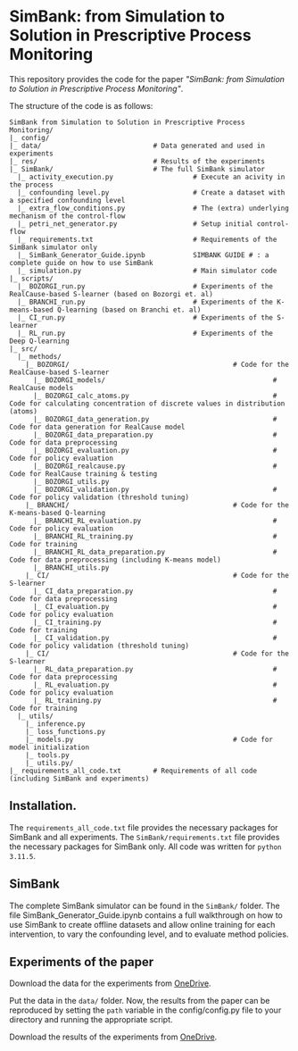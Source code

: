 # SimBank: from Simulation to Solution in Prescriptive Process Monitoring
This repository provides the code for the paper *"SimBank: from Simulation to Solution in Prescriptive Process Monitoring"*. 

The structure of the code is as follows:
```
SimBank from Simulation to Solution in Prescriptive Process Monitoring/
|_ config/                          
|_ data/                            # Data generated and used in experiments
|_ res/                             # Results of the experiments
|_ SimBank/                         # The full SimBank simulator
  |_ activity_execution.py                    # Execute an acivity in the process            
  |_ confounding level.py                     # Create a dataset with a specified confounding level
  |_ extra_flow_conditions.py                 # The (extra) underlying mechanism of the control-flow         
  |_ petri_net_generator.py                   # Setup initial control-flow
  |_ requirements.txt                         # Requirements of the SimBank simulator only
  |_ SimBank_Generator_Guide.ipynb            SIMBANK GUIDE # : a complete guide on how to use SimBank       
  |_ simulation.py                            # Main simulator code
|_ scripts/
  |_ BOZORGI_run.py                           # Experiments of the RealCause-based S-learner (based on Bozorgi et. al)                    
  |_ BRANCHI_run.py                           # Experiments of the K-means-based Q-learning (based on Branchi et. al)
  |_ CI_run.py                                # Experiments of the S-learner  
  |_ RL_run.py                                # Experiments of the Deep Q-learning      
|_ src/        
  |_ methods/
    |_ BOZORGI/                                         # Code for the RealCause-based S-learner         
      |_ BOZORGI_models/                                          # RealCause models
      |_ BOZORGI_calc_atoms.py                                    # Code for calculating concentration of discrete values in distribution (atoms) 
      |_ BOZORGI_data_generation.py                               # Code for data generation for RealCause model        
      |_ BOZORGI_data_preparation.py                              # Code for data preprocessing         
      |_ BOZORGI_evaluation.py                                    # Code for policy evaluation 
      |_ BOZORGI_realcause.py                                     # Code for RealCause training & testing
      |_ BOZORGI_utils.py                               
      |_ BOZORGI_validation.py                                    # Code for policy validation (threshold tuning)  
    |_ BRANCHI/                                         # Code for the K-means-based Q-learning 
      |_ BRANCHI_RL_evaluation.py                                 # Code for policy evaluation
      |_ BRANCHI_RL_training.py                                   # Code for training        
      |_ BRANCHI_RL_data_preparation.py                           # Code for data preprocessing (including K-means model)         
      |_ BRANCHI_utils.py    
    |_ CI/                                              # Code for the S-learner         
      |_ CI_data_preparation.py                                   # Code for data preprocessing
      |_ CI_evaluation.py                                         # Code for policy evaluation  
      |_ CI_training.py                                           # Code for training        
      |_ CI_validation.py                                         # Code for policy validation (threshold tuning)
    |_ CI/                                              # Code for the S-learner         
      |_ RL_data_preparation.py                                   # Code for data preprocessing
      |_ RL_evaluation.py                                         # Code for policy evaluation  
      |_ RL_training.py                                           # Code for training
  |_ utils/
    |_ inference.py                                   
    |_ loss_functions.py                              
    |_ models.py                                        # Code for model initialization
    |_ tools.py      
    |_ utils.py/
|_ requirements_all_code.txt        # Requirements of all code (including SimBank and experiments)
```

## Installation.
The ```requirements_all_code.txt``` file provides the necessary packages for SimBank and all experiments. The ```SimBank/requirements.txt``` file provides the necessary packages for SimBank only.
All code was written for ```python 3.11.5```.

## SimBank
The complete SimBank simulator can be found in the ```SimBank/``` folder. The file SimBank_Generator_Guide.ipynb contains a full walkthrough on how to use SimBank to create offline datasets and allow online training for each intervention, to vary the confounding level, and to evaluate method policies.

## Experiments of the paper
Download the data for the experiments from [OneDrive](https://kuleuven-my.sharepoint.com/:f:/g/personal/jakob_demoor_kuleuven_be/EuhF_qPmUGNKkR30eWVxENgBnflVca5sWTIdhrLa46d4Fw?e=ZassYK). 

Put the data in the ```data/``` folder. Now, the results from the paper can be reproduced by setting the ```path``` variable in the config/config.py file to your directory and running the appropriate script.

Download the results of the experiments from [OneDrive](https://kuleuven-my.sharepoint.com/:f:/g/personal/jakob_demoor_kuleuven_be/EtNIWiT10nhOiTXUucO3EgAByvsXhLGFXZGTM5jF0GI14g?e=CZeFfa). 
